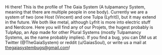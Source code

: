 Hi there! This is the profile of The Gaia System (A tulpamancy System, meaning that there are multiple people in one body). Currently we are a system of two (one Host (Vincent) and one Tulpa (Lyfrit)), but it may extend in the future. We both like metal, although Lyfrit is more into electric stuff and Nerdcore. Here you will find any of our Projets, the hugest probably is TulpApp, an App made for other Plural Systems (mostly Tulpamancy Systems, as the name probably implies). If you find a bug, you can DM us at Twitter (@TheGaiaSystem) or reddit (u/GaiasSoul), or write us a mail at thegaiasystembugs@gmail.com!
